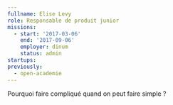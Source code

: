 ```yaml
---
fullname: Elise Levy
role: Responsable de produit junior
missions:
  - start: '2017-03-06'
    end: '2017-09-06'
    employer: dinum
    status: admin
startups:
previously:
  - open-academie
---
```


Pourquoi faire compliqué quand on peut faire simple ?
